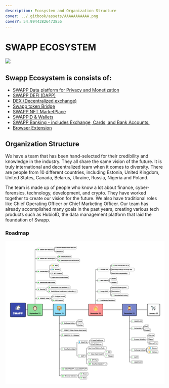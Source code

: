 ```yaml
---
description: Ecosystem and Organization Structure
cover: ../.gitbook/assets/AAAAAAAAAAA.png
coverY: 54.99443826473855
---
```


# SWAPP ECOSYSTEM

![](../.gitbook/assets/AAAAAAAAAAA.png)

## Swapp Ecosystem is consists of:

* [SWAPP Data platform for Privacy and Monetization](swapp-data-app-and-platform.md)
* [SWAPP DEFI (DAPP)](swapp-defi-dapp.md)
* [DEX (Decentralized exchange)](decentralized-exchange.md)
* [Swapp token Bridge](bridge.md)&#x20;
* [SWAPP NFT MarketPlace](swapp-nft-marketplace.md)
* [SWAPPID & Wallets](swappid-and-wallet.md)
* [SWAPP Banking - includes Exchange, Cards, and Bank Accounts.](swapp-banking.md)
* [Browser Extension](browser-extensions.md)

## Organization Structure

We have a team that has been hand-selected for their credibility and knowledge in the industry. They all share the same vision of the future. It is truly international and decentralized team when it comes to diversity. There are people from 10 different countries, including Estonia, United Kingdom, United States, Canada, Belarus, Ukraine, Russia, Nigeria and Poland.

The team is made up of people who know a lot about finance, cyber-forensics, technology, development, and crypto. They have worked together to create our vision for the future. We also have traditional roles like Chief Operating Officer or Chief Marketing Officer. Our team has already accomplished many goals in the past years, creating various tech products such as HubioID, the data management platform that laid the foundation of Swapp.

### Roadmap

![](../.gitbook/assets/roadmap.png)
